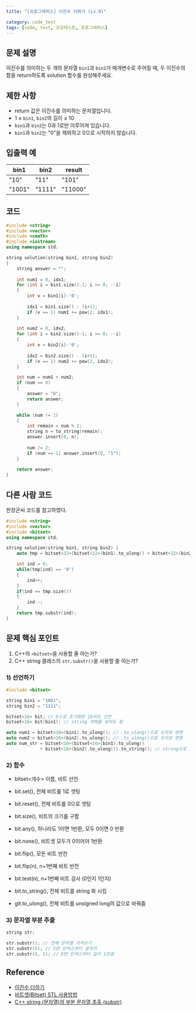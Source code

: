 ```yaml
---
title: "[프로그래머스] 이진수 더하기 (Lv.0)"

category: code_test
tags: [code, test, 코딩테스트, 프로그래머스]
---
```


## 문제 설명

이진수를 의미하는 두 개의 문자열 `bin1`과 `bin2`가 매개변수로 주어질 때, 두 이진수의 합을 return하도록 solution 함수를 완성해주세요.



## 제한 사항
- return 값은 이진수를 의미하는 문자열입니다.
- 1 ≤ `bin1`, `bin2`의 길이 ≤ 10
- `bin1`과 `bin2`는 0과 1로만 이루어져 있습니다.
- `bin1`과 `bin2`는 "0"을 제외하고 0으로 시작하지 않습니다.



## 입출력 예

| bin1   | bin2   | result  |
| ------ | ------ | ------- |
| "10"   | "11"   | "101"   |
| "1001" | "1111" | "11000" |



## 코드

~~~c++
#include <string>
#include <vector>
#include <cmath>
#include <iostream>
using namespace std;

string solution(string bin1, string bin2)
{
    string answer = "";
    
    int num1 = 0, idx1;
    for (int i = bin1.size()-1; i >= 0; --i)
    {
        int v = bin1[i]-'0';
        
        idx1 = bin1.size() - (i+1);
        if (v == 1) num1 += pow(2, idx1);
    }
    
    int num2 = 0, idx2;
    for (int i = bin2.size()-1; i >= 0; --i)
    {
        int v = bin2[i]-'0';
        
        idx2 = bin2.size() - (i+1);
        if (v == 1) num2 += pow(2, idx2);
    }

    int num = num1 + num2;
    if (num == 0)
    {
        answer = "0";
        return answer;
    }

    while (num != 1)
    {
        int remain = num % 2;
        string n = to_string(remain);
        answer.insert(0, n);
        
        num /= 2;
        if (num == 1) answer.insert(0, "1");
    }
    
    return answer;
}
~~~



## 다른 사람 코드

한창균씨 코드를 참고하였다.

~~~c++
#include <string>
#include <vector>
#include <bitset>
using namespace std;

string solution(string bin1, string bin2) {
    auto tmp = bitset<32>(bitset<32>(bin1).to_ulong() + bitset<32>(bin2).to_ulong()).to_string();

    int ind = 0;
    while(tmp[ind] == '0')
    {
        ind++;
    }
    if(ind == tmp.size())
    {
        ind--;
    }
    return tmp.substr(ind);
}
~~~



## 문제 핵심 포인트

1. C++의 `<bitset>`을 사용할 줄 아는가?
2. C++ string 클래스의 `str.substr()`을 사용할 줄 아는가?



### 1) 선언하기

~~~~c++
#include <bitset>

string bin1 = "1001";
string bin2 = "1111";

bitset<16> bit; // 0으로 초기화된 16비트 선언
bitset<16> bit(bin1); // string 객체를 넣어도 됨

auto num1 = bitset<16>(bin1).to_ulong(); // .to_ulong()으로 숫자로 변환
auto num2 = bitset<16>(bin2).to_ulong(); // .to_ulong()으로 숫자로 변환
auto num_str = bitset<16>(bitset<16>(bin1).to_ulong()
             + bitset<16>(bin2).to_ulong()).to_string(); // string으로 변환
~~~~



### 2) 함수

* bitset<개수> 이름, 비트 선언

* bit.set(), 전체 비트를 1로 셋팅

* bit.reset(), 전체 비트를 0으로 셋팅

* bit.size(), 비트의 크기를 구함

* bit.any(), 하나라도 1이면 1반환, 모두 0이면 0 반환

* bit.none(), 비트셋 모두가 0이어야 1반환

* bit.flip(), 모든 비트 반전

* bit.flip(n), n+1번째 비트 반전

* bit.test(n), n+1번째 비트 검사 (0인지 1인지)

* bit.to_string(), 전체 비트를 string 화 시킴

* git.to_ulong(), 전체 비트를 unsigned long의 값으로 바꿔줌

  

### 3) 문자열 부분 추출

~~~c++
string str;

str.substr(); // 전체 문자열 가져오기
str.substr(5); // 5번 인덱스부터 끝까지
str.substr(5, 1); // 5번 인덱스부터 길이 1만큼
~~~




## Reference
* [이진수 더하기](https://school.programmers.co.kr/learn/courses/30/lessons/120885)
* [비트셋(Bitset) STL 사용방법](https://www.crocus.co.kr/549)
* [C++ string (문자열)의 부분 문자열 추출 (substr)](https://psychoria.tistory.com/773)